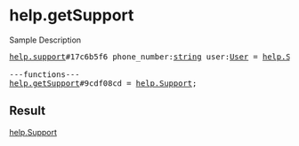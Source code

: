 # help.getSupport

Sample Description

<pre>
<a href="../constructor/help.support.md">help.support</a>#17c6b5f6 phone_number:<a href="../type/string.md">string</a> user:<a href="../type/User.md">User</a> = <a href="../type/help.Support.md">help.Support</a>;

---functions---
<a href="../method/help.getSupport.md">help.getSupport</a>#9cdf08cd = <a href="../type/help.Support.md">help.Support</a>;
</pre>

## Result

<a href="../type/help.Support.md">help.Support</a>

